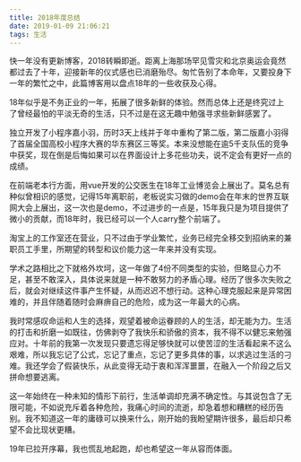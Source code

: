 ```yaml
---
title: 2018年度总结
date: 2019-01-09 21:06:21
tags: 生活
---
```


快一年没有更新博客，2018转瞬即逝。距离上海那场罕见雪灾和北京奥运会竟然都过去了十年，迎接新年的仪式感也已消磨殆尽。匆忙告别了本命年，又要投身下一年的繁忙之中，此篇博客用以盘点18年的一些收获及心得。

18年似乎是不务正业的一年，拓展了很多新鲜的体验。然而总体上还是终究过上了曾经最怕的平淡无奇的生活，只不过是在这无趣中勉强寻求些新鲜感罢了。

<!--more-->

独立开发了小程序嘉小羽，历时3天上线并于年中重构了第二版，第二版嘉小羽得了首届全国高校小程序大赛的华东赛区三等奖。本来没想能在逾5千支队伍的竞争中获奖，现在倒是后悔如果可以在界面设计上多花些功夫，说不定会有更好一点的成绩。

在前端老本行方面，用vue开发的公交医生在18年工业博览会上展出了。莫名总有种似曾相识的感觉，记得15年离职前，老板说实习做的demo会在年末的世界互联网大会上展出，这一次也是demo，不过进步的一点是，15年我只是为项目提供了微小的贡献，而18年时，我已经可以一个人carry整个前端了。

淘宝上的工作室还在营业，只不过由于学业繁忙，业务已经完全移交到招纳来的兼职员工手里，所期望的转型和议价能力这一年来并没有实现。

学术之路相比之下就格外坎坷，这一年做了4份不同类型的实验，但略显心力不足，甚至不敢深入，具体说来就是一种不敢努力的矛盾心理。经历了很多次失败之后，就会对继续这件事产生怀疑，从而迟迟不想行动。这种心理克服起来是异常困难的，并且伴随着随时会麻痹自己的危险，成为这一年最大的心病。

我时常感叹命运和人生的选择，观望着被命运眷顾的人的生活，却无能为力。生活的打击和折磨一如既往，仿佛剥夺了我快乐和骄傲的资本，我不得不以健忘来勉强应对。十年前的我第一次发现只要遗忘得足够快就可以使苦涩的生活看起来不这么艰难，所以我忘记了公式，忘记了重点，忘记了更多具体的事，以求逃过生活的刁难。我还学会了假装快乐，从此变得无动于衷和浑浑噩噩，在融入一个阶段之后又拼命想要逃离。

这一年始终在一种未知的情形下前行，生活单调却充满不确定性。与其说包含了无限可能，不如说充斥着各种危险，我痛心时间的流逝，却急着想和糟糕的经历告别。我不知道这一年的庸碌可以换来什么，刚开始的我盼望期许很多，最后却只希望不会比现状更糟。

19年已拉开序幕，我也慌乱地起跑，却也希望这一年从容而体面。

